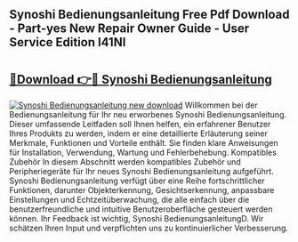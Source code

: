 ## Synoshi Bedienungsanleitung Free Pdf Download - Part-yes New Repair Owner Guide - User Service Edition l41NI

# <h2><a href="http://df3gik1.blite.top/?on=Synoshi+Bedienungsanleitung">🔗Download 👉🔴 Synoshi Bedienungsanleitung</a></h2>

[![Synoshi Bedienungsanleitung new download](https://i.imgur.com/lujVjoI.png)](http://df3gik1.blite.top/?on=Synoshi+Bedienungsanleitung)
Willkommen bei der Bedienungsanleitung für Ihr neu erworbenes Synoshi Bedienungsanleitung. Dieser umfassende Leitfaden soll Ihnen helfen, ein erfahrener Benutzer Ihres Produkts zu werden, indem er eine detaillierte Erläuterung seiner Merkmale, Funktionen und Vorteile enthält. Sie finden klare Anweisungen für Installation, Verwendung, Wartung und Fehlerbehebung. Kompatibles Zubehör In diesem Abschnitt werden kompatibles Zubehör und Peripheriegeräte für Ihr neues Synoshi Bedienungsanleitung aufgeführt. Synoshi Bedienungsanleitung verfügt über eine Reihe fortschrittlicher Funktionen, darunter Objekterkennung, Gesichtserkennung, anpassbare Einstellungen und Echtzeitüberwachung, die alle einfach über die benutzerfreundliche und intuitive Benutzeroberfläche gesteuert werden können. Ihr Feedback ist wichtig, Synoshi BedienungsanleitungD. Wir schätzen Ihren Input und verpflichten uns zu kontinuierlicher Verbesserung.
